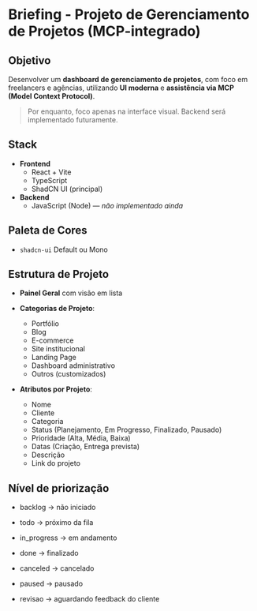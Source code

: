 # Briefing - Projeto de Gerenciamento de Projetos (MCP-integrado)

## Objetivo
Desenvolver um **dashboard de gerenciamento de projetos**, com foco em freelancers e agências, utilizando **UI moderna** e **assistência via MCP (Model Context Protocol)**.

> Por enquanto, foco apenas na interface visual. Backend será implementado futuramente.

## Stack

- **Frontend**
  - React + Vite
  - TypeScript
  - ShadCN UI (principal)
- **Backend**
  - JavaScript (Node) — *não implementado ainda*

## Paleta de Cores
- `shadcn-ui` Default ou Mono

## Estrutura de Projeto

- **Painel Geral** com visão em lista
- **Categorias de Projeto**:
  - Portfólio
  - Blog
  - E-commerce
  - Site institucional
  - Landing Page
  - Dashboard administrativo
  - Outros (customizados)

- **Atributos por Projeto**:
  - Nome
  - Cliente
  - Categoria
  - Status (Planejamento, Em Progresso, Finalizado, Pausado)
  - Prioridade (Alta, Média, Baixa)
  - Datas (Criação, Entrega prevista)
  - Descrição
  - Link do projeto

## Nível de priorização
- backlog → não iniciado

- todo → próximo da fila

- in_progress → em andamento

- done → finalizado

- canceled → cancelado

- paused → pausado

- revisao → aguardando feedback do cliente
